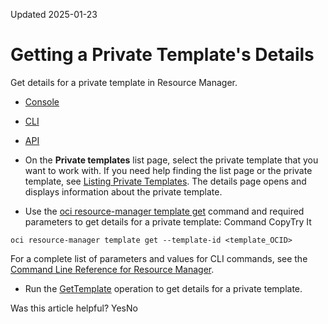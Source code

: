 Updated 2025-01-23
# Getting a Private Template's Details
Get details for a private template in Resource Manager.
  * [Console](https://docs.oracle.com/en-us/iaas/Content/ResourceManager/Tasks/get-template.htm)
  * [CLI](https://docs.oracle.com/en-us/iaas/Content/ResourceManager/Tasks/get-template.htm)
  * [API](https://docs.oracle.com/en-us/iaas/Content/ResourceManager/Tasks/get-template.htm)


  * On the **Private templates** list page, select the private template that you want to work with. If you need help finding the list page or the private template, see [Listing Private Templates](https://docs.oracle.com/en-us/iaas/Content/ResourceManager/Tasks/list-template.htm#top "List private templates in Resource Manager.").
The details page opens and displays information about the private template.
  * Use the [oci resource-manager template get](https://docs.oracle.com/iaas/tools/oci-cli/latest/oci_cli_docs/cmdref/resource-manager/template/get.html) command and required parameters to get details for a private template:
Command
CopyTry It
```
oci resource-manager template get --template-id <template_OCID>
```

For a complete list of parameters and values for CLI commands, see the [Command Line Reference for Resource Manager](https://docs.oracle.com/iaas/tools/oci-cli/latest/oci_cli_docs/cmdref/resource-manager.html).
  * Run the [GetTemplate](https://docs.oracle.com/iaas/api/#/en/resourcemanager/latest/Template/GetTemplate) operation to get details for a private template.


Was this article helpful?
YesNo

